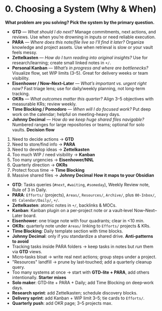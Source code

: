 # 0. Choosing a System (Why & When)
**What problem are you solving? Pick the system by the primary question.**
- **GTD** — _What should I do next?_ Manage commitments, next actions, and reviews. Use when you’re drowning in inputs or need reliable execution.
- **PARA** — _Where does this note/file live so I’ll find it later?_ Organize knowledge and project assets. Use when retrieval is slow or your vault feels messy.
- **Zettelkasten** — _How do I turn reading into original insights?_ Use for research/learning; create small linked notes in `+/`.
- **Personal Kanban** — _What’s in progress and where are bottlenecks?_ Visualize flow, set WIP limits (3–5). Great for delivery weeks or team visibility.
- **Eisenhower / Now–Next–Later** — _What’s important vs. urgent right now?_ Fast triage lens; use for daily/weekly planning, not long-term tracking.
- **OKRs** — _What outcomes matter this quarter?_ Align 3–5 objectives with measurable KRs; review weekly.
- **Time Blocking / Pomodoro** — _When will I do focused work?_ Put deep work on the calendar; helpful on meeting-heavy days.
- **Johnny Decimal** — _How do we keep huge shared files navigable?_ Numbered ranges for large repositories or teams; optional for solo vaults.
**Decision flow**
1. Need to decide actions → **GTD**
2. Need to store/find info → **PARA**
3. Need to develop ideas → **Zettelkasten**
4. Too much WIP / need visibility → **Kanban**
5. Too many urgencies → **Eisenhower/NNL**
6. Quarterly direction → **OKRs**
7. Protect focus time → **Time Blocking**
8. Massive shared files → **Johnny Decimal**
**How it maps to your Obsidian**
- **GTD**: Tasks queries (`#next`, `#waiting`, `#someday`), Weekly Review note, Rule of 3 in Daily.
- **PARA**: `Efforts/` (projects), `Areas/`, `Resources/`, `Archive/`, plus `00-Inbox/`, `05 Calendar/Daily/`, `+/`.
- **Zettelkasten**: atomic notes in `+/`, backlinks & MOCs.
- **Kanban**: Kanban plugin on a per‑project note or a vault‑level Now–Next–Later board.
- **Eisenhower**: one triage note with four quadrants; clear in <10 min.
- **OKRs**: quarterly note under `Areas/` linking to `Efforts/` projects & KRs.
- **Time Blocking**: Daily template section with time blocks.
- **Johnny Decimal**: only if you standardize a shared drive.
**Anti‑patterns to avoid**
- Tracking tasks inside PARA folders → keep tasks in notes but _run_ them via **GTD** views.
- Micro‑tasks bloat → write real next actions; group steps under a project.
- "Resources" landfill → prune by last‑touched; add a quarterly cleanup query.
- Too many systems at once → start with **GTD‑lite + PARA**, add others intentionally.
**Starter mixes**
- **Solo maker**: GTD‑lite + PARA + Daily; add Time Blocking on deep‑work days.
- **Research sprint**: add Zettelkasten; schedule discovery blocks.
- **Delivery sprint**: add Kanban + WIP limit 3–5; tie cards to `Efforts/`.
- **Quarterly push**: add OKR page; 3–5 projects max.